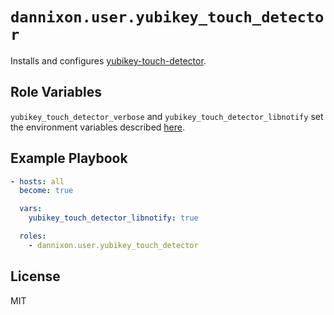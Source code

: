 # `dannixon.user.yubikey_touch_detector`

Installs and configures [yubikey-touch-detector](https://github.com/maximbaz/yubikey-touch-detector).

## Role Variables

`yubikey_touch_detector_verbose` and `yubikey_touch_detector_libnotify` set the environment variables described [here](https://github.com/maximbaz/yubikey-touch-detector#configuring-the-app).

## Example Playbook

```yaml
- hosts: all
  become: true

  vars:
    yubikey_touch_detector_libnotify: true

  roles:
    - dannixon.user.yubikey_touch_detector
```

## License

MIT
